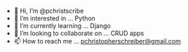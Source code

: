 - 👋 Hi, I’m @pchristscribe
- 👀 I’m interested in ... Python 
- 🌱 I’m currently learning ... Django
- 💞️ I’m looking to collaborate on ... CRUD apps
- 📫 How to reach me ... pchristopherschreiber@gmail.com

<!---
pchristscribe/pchristscribe is a ✨ special ✨ repository because its `README.md` (this file) appears on your GitHub profile.
You can click the Preview link to take a look at your changes.
--->
